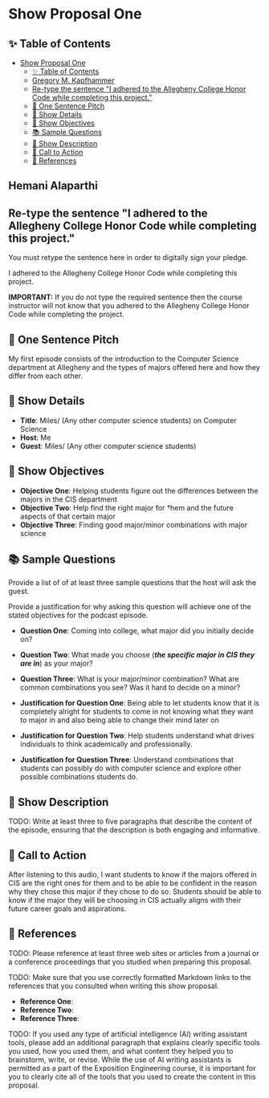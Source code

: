 # Show Proposal One

## ✨ Table of Contents

<!---toc start-->

* [Show Proposal One](#show-proposal-one)
  * [✨ Table of Contents](#-table-of-contents)
  * [Gregory M. Kapfhammer](#gregory-m-kapfhammer)
  * [Re-type the sentence "I adhered to the Allegheny College Honor Code while completing this project."](#re-type-the-sentence-i-adhered-to-the-allegheny-college-honor-code-while-completing-this-project)
  * [🏁 One Sentence Pitch](#-one-sentence-pitch)
  * [🔬 Show Details](#-show-details)
  * [📝 Show Objectives](#-show-objectives)
  * [📚 Sample Questions](#-sample-questions)
  * [🎉 Show Description](#-show-description)
  * [📢 Call to Action](#-call-to-action)
  * [🦜 References](#-references)

<!---toc end-->

## Hemani Alaparthi

## Re-type the sentence "I adhered to the Allegheny College Honor Code while completing this project."

You must retype the sentence here in order to digitally sign your pledge.

I adhered to the Allegheny College Honor Code while completing this project.

**IMPORTANT:** If you do not type the required sentence then the course
instructor will not know that you adhered to the Allegheny College Honor Code
while completing the project.

## 🏁 One Sentence Pitch

My first episode consists of the introduction to the Computer Science department at Allegheny and the types of majors offered here and how they differ from each other.

## 🔬 Show Details

- **Title**: Miles/ (Any other computer science students) on Computer Science
- **Host**: Me
- **Guest**: Miles/ (Any other computer science students)

## 📝 Show Objectives

- **Objective One**: Helping students figure out the differences between the majors in the CIS department
- **Objective Two**: Help find the right major for †hem and the future aspects of that certain major
- **Objective Three**: Finding good major/minor combinations with major science

## 📚 Sample Questions

Provide a list of of at least three sample questions that the host will
ask the guest.

Provide a justification for why asking this question will achieve one of
the stated objectives for the podcast episode.

- **Question One**: Coming into college, what major did you initially decide on?
- **Question Two**: What made you choose (***the specific major in CIS they are in***) as your major?
- **Question Three**: What is your major/minor combination? What are common combinations you see? Was it hard to decide on a minor?

- **Justification for Question One**: Being able to let students know that it is completely alright for students to come in not knowing what they want to major in and also being able to change their mind later on
- **Justification for Question Two**: Help students understand what drives individuals to think academically and professionally.
- **Justification for Question Three**: Understand combinations that students can possibly do with computer science and explore other possible combinations students do.

## 🎉 Show Description

TODO: Write at least three to five paragraphs that describe the content of the
episode, ensuring that the description is both engaging and informative.

## 📢 Call to Action

After listening to this audio, I want students to know if the majors offered in CIS are the right ones for them and to be able to be confident in the reason why they chose this major if they chose to do so. Students should be able to know if the major they will be choosing in CIS actually aligns with their future career goals and aspirations.

## 🦜 References

TODO: Please reference at least three web sites or articles from a journal or a
conference proceedings that you studied when preparing this proposal.

TODO: Make sure that you use correctly formatted Markdown links to the
references that you consulted when writing this show proposal.

- **Reference One**:
- **Reference Two**:
- **Reference Three**:

TODO: If you used any type of artificial intelligence (AI) writing assistant
tools, please add an additional paragraph that explains clearly specific tools
you used, how you used them, and what content they helped you to brainstorm,
write, or revise. While the use of AI writing assistants is permitted as a part
of the Exposition Engineering course, it is important for you to clearly cite
all of the tools that you used to create the content in this proposal.
